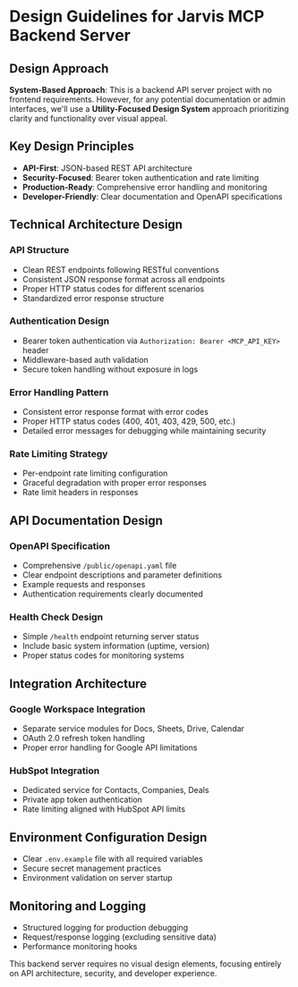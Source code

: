 # Design Guidelines for Jarvis MCP Backend Server

## Design Approach
**System-Based Approach**: This is a backend API server project with no frontend requirements. However, for any potential documentation or admin interfaces, we'll use a **Utility-Focused Design System** approach prioritizing clarity and functionality over visual appeal.

## Key Design Principles
- **API-First**: JSON-based REST API architecture
- **Security-Focused**: Bearer token authentication and rate limiting
- **Production-Ready**: Comprehensive error handling and monitoring
- **Developer-Friendly**: Clear documentation and OpenAPI specifications

## Technical Architecture Design

### API Structure
- Clean REST endpoints following RESTful conventions
- Consistent JSON response format across all endpoints
- Proper HTTP status codes for different scenarios
- Standardized error response structure

### Authentication Design
- Bearer token authentication via `Authorization: Bearer <MCP_API_KEY>` header
- Middleware-based auth validation
- Secure token handling without exposure in logs

### Error Handling Pattern
- Consistent error response format with error codes
- Proper HTTP status codes (400, 401, 403, 429, 500, etc.)
- Detailed error messages for debugging while maintaining security

### Rate Limiting Strategy
- Per-endpoint rate limiting configuration
- Graceful degradation with proper error responses
- Rate limit headers in responses

## API Documentation Design

### OpenAPI Specification
- Comprehensive `/public/openapi.yaml` file
- Clear endpoint descriptions and parameter definitions
- Example requests and responses
- Authentication requirements clearly documented

### Health Check Design
- Simple `/health` endpoint returning server status
- Include basic system information (uptime, version)
- Proper status codes for monitoring systems

## Integration Architecture

### Google Workspace Integration
- Separate service modules for Docs, Sheets, Drive, Calendar
- OAuth 2.0 refresh token handling
- Proper error handling for Google API limitations

### HubSpot Integration
- Dedicated service for Contacts, Companies, Deals
- Private app token authentication
- Rate limiting aligned with HubSpot API limits

## Environment Configuration Design
- Clear `.env.example` file with all required variables
- Secure secret management practices
- Environment validation on server startup

## Monitoring and Logging
- Structured logging for production debugging
- Request/response logging (excluding sensitive data)
- Performance monitoring hooks

This backend server requires no visual design elements, focusing entirely on API architecture, security, and developer experience.